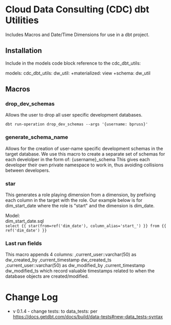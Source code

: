 # Cloud Data Consulting (CDC) dbt Utilities

Includes Macros and Date/Time Dimensions for use in a dbt project.

## Installation

Include in the models code block reference to the cdc_dbt_utils:

models:
  cdc_dbt_utils:
    dw_util:
      +materialized: view
      +schema: dw_util

## Macros

### drop_dev_schemas
Allows the user to drop all user specific development databases.

`dbt run-operation drop_dev_schemas --args '{username: bpruss}' `

### generate_schema_name
Allows for the creation of user-name specific development schemas in the target database.
We use this macro to create a separate set of schemas for each develolper in the form of: 
{username}_schema 
This gives each developer their own private namespace to work in, thus avoiding collisions between developers.  

### star
This generates a role playing dimension from a dimension, by prefixing each column in the target with the role. Our example below is for dim_start_date where the role is "start"
and the dimension is dim_date.  

Model:<br> 
dim_start_date.sql <br>
`select
   {{ star(from=ref('dim_date'), column_alias='start_') }}
from {{ ref('dim_date') }}`

### Last run fields
This macro appends 4 columns:
    ,current_user::varchar(50) as dw_created_by
    ,current_timestamp dw_created_ts
    ,current_user::varchar(50) as dw_modified_by
    ,current_timestamp dw_modified_ts
which record valuable timestamps related to when the database objects are created/modified.

# Change Log
- v 0.1.4 - change tests: to data_tests: per https://docs.getdbt.com/docs/build/data-tests#new-data_tests-syntax

